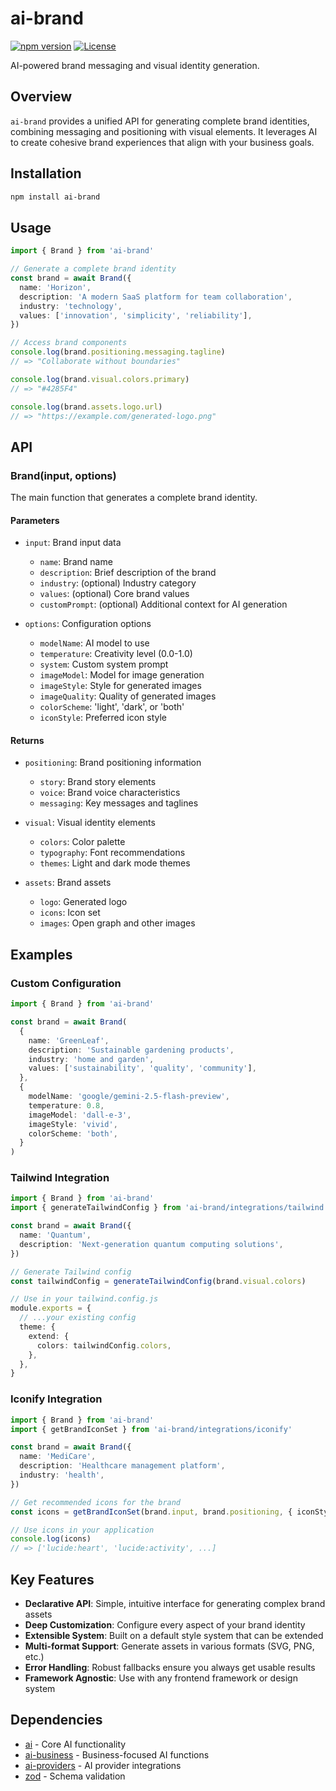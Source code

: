 # ai-brand

[![npm version](https://img.shields.io/npm/v/ai-brand.svg)](https://www.npmjs.com/package/ai-brand)
[![License](https://img.shields.io/npm/l/ai-brand.svg)](https://github.com/drivly/primitives.org.ai/blob/main/packages/ai-brand/LICENSE)

AI-powered brand messaging and visual identity generation.

## Overview

`ai-brand` provides a unified API for generating complete brand identities, combining messaging and positioning with visual elements. It leverages AI to create cohesive brand experiences that align with your business goals.

## Installation

```bash
npm install ai-brand
```

## Usage

```typescript
import { Brand } from 'ai-brand'

// Generate a complete brand identity
const brand = await Brand({
  name: 'Horizon',
  description: 'A modern SaaS platform for team collaboration',
  industry: 'technology',
  values: ['innovation', 'simplicity', 'reliability'],
})

// Access brand components
console.log(brand.positioning.messaging.tagline)
// => "Collaborate without boundaries"

console.log(brand.visual.colors.primary)
// => "#4285F4"

console.log(brand.assets.logo.url)
// => "https://example.com/generated-logo.png"
```

## API

### Brand(input, options)

The main function that generates a complete brand identity.

#### Parameters

- `input`: Brand input data
  - `name`: Brand name
  - `description`: Brief description of the brand
  - `industry`: (optional) Industry category
  - `values`: (optional) Core brand values
  - `customPrompt`: (optional) Additional context for AI generation

- `options`: Configuration options
  - `modelName`: AI model to use
  - `temperature`: Creativity level (0.0-1.0)
  - `system`: Custom system prompt
  - `imageModel`: Model for image generation
  - `imageStyle`: Style for generated images
  - `imageQuality`: Quality of generated images
  - `colorScheme`: 'light', 'dark', or 'both'
  - `iconStyle`: Preferred icon style

#### Returns

- `positioning`: Brand positioning information
  - `story`: Brand story elements
  - `voice`: Brand voice characteristics
  - `messaging`: Key messages and taglines

- `visual`: Visual identity elements
  - `colors`: Color palette
  - `typography`: Font recommendations
  - `themes`: Light and dark mode themes

- `assets`: Brand assets
  - `logo`: Generated logo
  - `icons`: Icon set
  - `images`: Open graph and other images

## Examples

### Custom Configuration

```typescript
import { Brand } from 'ai-brand'

const brand = await Brand(
  {
    name: 'GreenLeaf',
    description: 'Sustainable gardening products',
    industry: 'home and garden',
    values: ['sustainability', 'quality', 'community'],
  },
  {
    modelName: 'google/gemini-2.5-flash-preview',
    temperature: 0.8,
    imageModel: 'dall-e-3',
    imageStyle: 'vivid',
    colorScheme: 'both',
  }
)
```

### Tailwind Integration

```typescript
import { Brand } from 'ai-brand'
import { generateTailwindConfig } from 'ai-brand/integrations/tailwind'

const brand = await Brand({
  name: 'Quantum',
  description: 'Next-generation quantum computing solutions',
})

// Generate Tailwind config
const tailwindConfig = generateTailwindConfig(brand.visual.colors)

// Use in your tailwind.config.js
module.exports = {
  // ...your existing config
  theme: {
    extend: {
      colors: tailwindConfig.colors,
    },
  },
}
```

### Iconify Integration

```typescript
import { Brand } from 'ai-brand'
import { getBrandIconSet } from 'ai-brand/integrations/iconify'

const brand = await Brand({
  name: 'MediCare',
  description: 'Healthcare management platform',
  industry: 'health',
})

// Get recommended icons for the brand
const icons = getBrandIconSet(brand.input, brand.positioning, { iconStyle: 'lucide' })

// Use icons in your application
console.log(icons)
// => ['lucide:heart', 'lucide:activity', ...]
```

## Key Features

- **Declarative API**: Simple, intuitive interface for generating complex brand assets
- **Deep Customization**: Configure every aspect of your brand identity
- **Extensible System**: Built on a default style system that can be extended
- **Multi-format Support**: Generate assets in various formats (SVG, PNG, etc.)
- **Error Handling**: Robust fallbacks ensure you always get usable results
- **Framework Agnostic**: Use with any frontend framework or design system

## Dependencies

- [ai](https://www.npmjs.com/package/ai) - Core AI functionality
- [ai-business](https://github.com/drivly/primitives.org.ai/tree/main/packages/ai-business) - Business-focused AI functions
- [ai-providers](https://github.com/drivly/primitives.org.ai/tree/main/packages/ai-providers) - AI provider integrations
- [zod](https://www.npmjs.com/package/zod) - Schema validation
